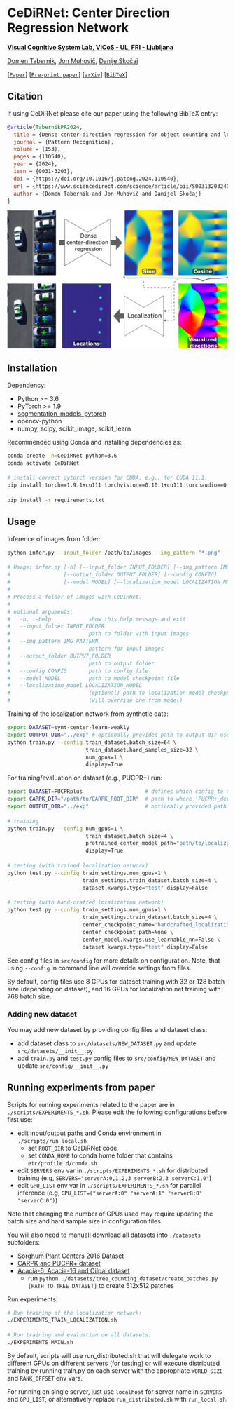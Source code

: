 # CeDiRNet: Center Direction Regression Network

**[Visual Cognitive System Lab, ViCoS - UL, FRI - Ljubljana](https://vicos.si/research/)**


[Domen Tabernik](https://www.vicos.si/people/domen_tabernik/), [Jon Muhovič](https://www.vicos.si/people/jon_muhovic/), [Danije Skočaj](https://www.vicos.si/people/danijel_skocaj/)

[[`Paper`](https://doi.org/10.1016/j.patcog.2024.110540)] [[`Pre-print paper`](https://prints.vicos.si/publications/424/dense-center-direction-regression-for-object-counting-and-localization-with-point-supervision)] [[`arXiv`](https://arxiv.org/abs/2408.14457)]  [[`BibTeX`](#citation)]

## Citation

If using CeDiRNet please cite our paper using the following BibTeX entry:

```bibtex
@article{TabernikPR2024,
  title = {Dense center-direction regression for object counting and localization with point supervision},
  journal = {Pattern Recognition},
  volume = {153},
  pages = {110540},
  year = {2024},
  issn = {0031-3203},
  doi = {https://doi.org/10.1016/j.patcog.2024.110540},
  url = {https://www.sciencedirect.com/science/article/pii/S0031320324002917},
  author = {Domen Tabernik and Jon Muhovič and Danijel Skočaj}
}
```

![CeDiRNet: Center Direction Regression Network!](intro.png "CeDiRNet")

## Installation

Dependency:
 * Python >= 3.6
 * PyTorch >= 1.9
 * [segmentation_models_pytorch](https://github.com/qubvel/segmentation_models.pytorch) 
 * opencv-python
 * numpy, scipy, scikit_image, scikit_learn

Recommended using Conda and installing dependencies as: 

```bash
conda create -n=CeDiRNet python=3.6
conda activate CeDiRNet

# install correct pytorch version for CUDA, e.g., for CUDA 11.1:
pip install torch==1.9.1+cu111 torchvision==0.10.1+cu111 torchaudio==0.9.1 -f https://download.pytorch.org/whl/torch_stable.html

pip install -r requirements.txt
```

## Usage

Inference of images from folder:
```bash
python infer.py --input_folder /path/to/images --img_pattern "*.png" --output_folder out/ --config src/config/config_infer.json --model path/to/checkpoint.pth

# Usage: infer.py [-h] [--input_folder INPUT_FOLDER] [--img_pattern IMG_PATTERN]
#                 [--output_folder OUTPUT_FOLDER] [--config CONFIG]
#                 [--model MODEL] [--localization_model LOCALIZATION_MODEL]
# 
# Process a folder of images with CeDiRNet.
# 
# optional arguments:
#   -h, --help            show this help message and exit
#   --input_folder INPUT_FOLDER
#                         path to folder with input images
#   --img_pattern IMG_PATTERN
#                         pattern for input images
#   --output_folder OUTPUT_FOLDER
#                         path to output folder
#   --config CONFIG       path to config file
#   --model MODEL         path to model checkpoint file
#   --localization_model LOCALIZATION_MODEL
#                         (optional) path to localization model checkpoint file
#                         (will override one from model)
```

Training of the localization network from synthetic data:

```bash
export DATASET=synt-center-learn-weakly
export OUTPUT_DIR="../exp" # optionally provided path to output dir used in src/config/synthetic/train_center_learn_weakly.py (defaults to '../exp')
python train.py --config train_dataset.batch_size=64 \
                         train_dataset.hard_samples_size=32 \
                         num_gpus=1 \
                         display=True
```

For training/evaluation on dataset (e.g., PUCPR+) run:

```bash
export DATASET=PUCPRplus                    # defines which config to use (see src/config/__init__.py)
export CARPK_DIR="/path/to/CARPK_ROOT_DIR"  # path to where 'PUCPR+_devkit' folder is located (root of the CARPK dataset)
export OUTPUT_DIR="../exp"                  # optionally provided path to output dir used in src/config/PUCPRplus/*.py  (defaults to '../exp')

# training
python train.py --config num_gpus=1 \
                         train_dataset.batch_size=4 \
                         pretrained_center_model_path="path/to/localization_net/checkpoint.pth" \
                         display=True

# testing (with trained localization network)
python test.py --config train_settings.num_gpus=1 \
                        train_settings.train_dataset.batch_size=4 \
                        dataset.kwargs.type="test" display=False

# testing (with hand-crafted localization network)
python test.py --config train_settings.num_gpus=1 \
                        train_settings.train_dataset.batch_size=4 \
                        center_checkpoint_name="handcrafted_localization" \
                        center_checkpoint_path=None \
                        center_model.kwargs.use_learnable_nn=False \
                        dataset.kwargs.type="test" display=False
```
See config files in `src/config` for more details on configuration. Note, that using `--config` in command line will override settings from files.

By default, config files use 8 GPUs for dataset training with 32 or 128 batch size (depending on dataset), and 16 GPUs for localization net training with 768 batch size.

### Adding new dataset

You may add new dataset by providing config files and dataset class:
 * add dataset class to `src/datasets/NEW_DATASET.py` and update `src/datasets/__init__.py` 
 * add `train.py` and `test.py` config files to `src/config/NEW_DATASET` and update `src/config/__init__.py`

## Running experiments from paper

Scripts for running experiments related to the paper are in `./scripts/EXPERIMENTS_*.sh`. Please edit the following configurations before first use:

 * edit input/output paths and Conda environment in `./scripts/run_local.sh`
   * set `ROOT_DIR` to CeDiRNet code
   * set `CONDA_HOME` to conda home folder that contains `etc/profile.d/conda.sh`
 * edit `SERVERS` env var in `./scripts/EXPERIMENTS_*.sh` for distributed training (e.g, `SERVERS="serverA:0,1,2,3 serverB:2,3 serverC:1,0"`)
 * edit `GPU_LIST` env var in `./scripts/EXPERIMENTS_*.sh` for parallel inference (e.g, `GPU_LIST=("serverA:0" "serverA:1" "serverB:0" "serverC:0")`)  
  
Note that changing the number of GPUs used may require updating the batch size and hard sample size in configuration files. 

You will also need to manuall download all datasets into `./datasets` subfolders:
  * [Sorghum Plant Centers 2016 Dataset](https://engineering.purdue.edu/~sorghum/dataset-plant-centers-2016/)
  * [CARPK and PUCPR+ dataset](https://lafi.github.io/LPN/)
  * [Acacia-6, Acacia-16 and Oilpal dataset](https://github.com/tongpinmo/PSSNet)
    * run `python ./datasets/tree_counting_dataset/create_patches.py [PATH_TO_TREE_DATASET]` to create 512x512 patches

Run experiments: 

```bash
# Run training of the localization network:
./EXPERIMENTS_TRAIN_LOCALIZATION.sh 

# Run training and evaluation on all datasets:
./EXPERIMENTS_MAIN.sh
```

By default, scripts will use run_distributed.sh that will delegate work to different GPUs on different servers (for testing) or will execute distributed training by running train.py on each server with the appropriate `WORLD_SIZE` and `RANK_OFFSET` env vars.

For running on single server, just use `localhost` for server name in `SERVERS` and `GPU_LIST`, or alternatively replace `run_distributed.sh` with `run_local.sh`.

